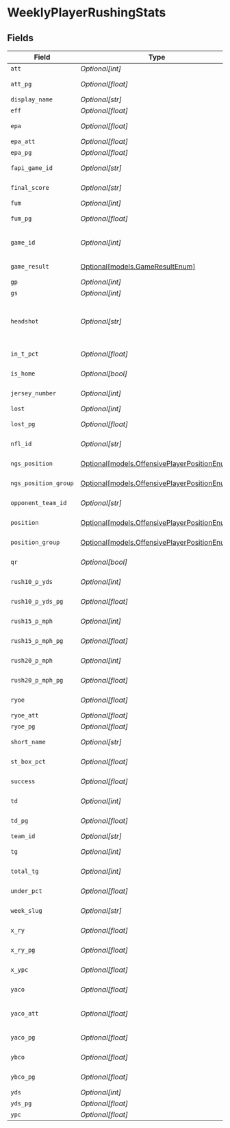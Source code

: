 # WeeklyPlayerRushingStats


## Fields

| Field                                                                                    | Type                                                                                     | Required                                                                                 | Description                                                                              | Example                                                                                  |
| ---------------------------------------------------------------------------------------- | ---------------------------------------------------------------------------------------- | ---------------------------------------------------------------------------------------- | ---------------------------------------------------------------------------------------- | ---------------------------------------------------------------------------------------- |
| `att`                                                                                    | *Optional[int]*                                                                          | :heavy_minus_sign:                                                                       | Rushing attempts                                                                         | 7                                                                                        |
| `att_pg`                                                                                 | *Optional[float]*                                                                        | :heavy_minus_sign:                                                                       | Attempts per game                                                                        | 7                                                                                        |
| `display_name`                                                                           | *Optional[str]*                                                                          | :heavy_minus_sign:                                                                       | Player's full name                                                                       | Drake Maye                                                                               |
| `eff`                                                                                    | *Optional[float]*                                                                        | :heavy_minus_sign:                                                                       | Efficiency rating                                                                        | 27.35429                                                                                 |
| `epa`                                                                                    | *Optional[float]*                                                                        | :heavy_minus_sign:                                                                       | Expected Points Added                                                                    | 2.84474                                                                                  |
| `epa_att`                                                                                | *Optional[float]*                                                                        | :heavy_minus_sign:                                                                       | EPA per attempt                                                                          | 0.40639                                                                                  |
| `epa_pg`                                                                                 | *Optional[float]*                                                                        | :heavy_minus_sign:                                                                       | EPA per game                                                                             | 2.84474                                                                                  |
| `fapi_game_id`                                                                           | *Optional[str]*                                                                          | :heavy_minus_sign:                                                                       | Football API game identifier                                                             | f665fc10-311e-11f0-b670-ae1250fadad1                                                     |
| `final_score`                                                                            | *Optional[str]*                                                                          | :heavy_minus_sign:                                                                       | Final score of the game                                                                  | 14-21                                                                                    |
| `fum`                                                                                    | *Optional[int]*                                                                          | :heavy_minus_sign:                                                                       | Fumbles                                                                                  | 0                                                                                        |
| `fum_pg`                                                                                 | *Optional[float]*                                                                        | :heavy_minus_sign:                                                                       | Fumbles per game                                                                         | 0                                                                                        |
| `game_id`                                                                                | *Optional[int]*                                                                          | :heavy_minus_sign:                                                                       | Game identifier (10-digit format YYYYMMDDNN)                                             | 2025092104                                                                               |
| `game_result`                                                                            | [Optional[models.GameResultEnum]](../models/gameresultenum.md)                           | :heavy_minus_sign:                                                                       | Game result (Win/Loss/Tie)                                                               |                                                                                          |
| `gp`                                                                                     | *Optional[int]*                                                                          | :heavy_minus_sign:                                                                       | Games played                                                                             | 1                                                                                        |
| `gs`                                                                                     | *Optional[int]*                                                                          | :heavy_minus_sign:                                                                       | Games started                                                                            | 1                                                                                        |
| `headshot`                                                                               | *Optional[str]*                                                                          | :heavy_minus_sign:                                                                       | URL to player headshot image (contains formatInstructions placeholder)                   | https://static.www.nfl.com/image/upload/formatInstructions/league/oyap81gtzcvnfmripis1   |
| `in_t_pct`                                                                               | *Optional[float]*                                                                        | :heavy_minus_sign:                                                                       | Inside tackles percentage (0-1)                                                          | 0.28571                                                                                  |
| `is_home`                                                                                | *Optional[bool]*                                                                         | :heavy_minus_sign:                                                                       | Whether player's team was at home                                                        | true                                                                                     |
| `jersey_number`                                                                          | *Optional[int]*                                                                          | :heavy_minus_sign:                                                                       | Player's jersey number                                                                   | 10                                                                                       |
| `lost`                                                                                   | *Optional[int]*                                                                          | :heavy_minus_sign:                                                                       | Fumbles lost                                                                             | 0                                                                                        |
| `lost_pg`                                                                                | *Optional[float]*                                                                        | :heavy_minus_sign:                                                                       | Fumbles lost per game                                                                    | 0                                                                                        |
| `nfl_id`                                                                                 | *Optional[str]*                                                                          | :heavy_minus_sign:                                                                       | NFL player identifier                                                                    | 57124                                                                                    |
| `ngs_position`                                                                           | [Optional[models.OffensivePlayerPositionEnum]](../models/offensiveplayerpositionenum.md) | :heavy_minus_sign:                                                                       | Offensive player position                                                                |                                                                                          |
| `ngs_position_group`                                                                     | [Optional[models.OffensivePlayerPositionEnum]](../models/offensiveplayerpositionenum.md) | :heavy_minus_sign:                                                                       | Offensive player position                                                                |                                                                                          |
| `opponent_team_id`                                                                       | *Optional[str]*                                                                          | :heavy_minus_sign:                                                                       | Opponent team identifier                                                                 | 3900                                                                                     |
| `position`                                                                               | [Optional[models.OffensivePlayerPositionEnum]](../models/offensiveplayerpositionenum.md) | :heavy_minus_sign:                                                                       | Offensive player position                                                                |                                                                                          |
| `position_group`                                                                         | [Optional[models.OffensivePlayerPositionEnum]](../models/offensiveplayerpositionenum.md) | :heavy_minus_sign:                                                                       | Offensive player position                                                                |                                                                                          |
| `qr`                                                                                     | *Optional[bool]*                                                                         | :heavy_minus_sign:                                                                       | Qualified rusher status                                                                  | true                                                                                     |
| `rush10_p_yds`                                                                           | *Optional[int]*                                                                          | :heavy_minus_sign:                                                                       | Rushes of 10+ yards                                                                      | 2                                                                                        |
| `rush10_p_yds_pg`                                                                        | *Optional[float]*                                                                        | :heavy_minus_sign:                                                                       | 10+ yard rushes per game                                                                 | 2                                                                                        |
| `rush15_p_mph`                                                                           | *Optional[int]*                                                                          | :heavy_minus_sign:                                                                       | Rushes of 15+ mph                                                                        | 3                                                                                        |
| `rush15_p_mph_pg`                                                                        | *Optional[float]*                                                                        | :heavy_minus_sign:                                                                       | 15+ mph rushes per game                                                                  | 3                                                                                        |
| `rush20_p_mph`                                                                           | *Optional[int]*                                                                          | :heavy_minus_sign:                                                                       | Rushes of 20+ mph                                                                        | 0                                                                                        |
| `rush20_p_mph_pg`                                                                        | *Optional[float]*                                                                        | :heavy_minus_sign:                                                                       | 20+ mph rushes per game                                                                  | 0                                                                                        |
| `ryoe`                                                                                   | *Optional[float]*                                                                        | :heavy_minus_sign:                                                                       | Rush Yards Over Expected                                                                 | 11.70498                                                                                 |
| `ryoe_att`                                                                               | *Optional[float]*                                                                        | :heavy_minus_sign:                                                                       | RYOE per attempt                                                                         | 1.67214                                                                                  |
| `ryoe_pg`                                                                                | *Optional[float]*                                                                        | :heavy_minus_sign:                                                                       | RYOE per game                                                                            | 11.70498                                                                                 |
| `short_name`                                                                             | *Optional[str]*                                                                          | :heavy_minus_sign:                                                                       | Abbreviated player name                                                                  | D.Maye                                                                                   |
| `st_box_pct`                                                                             | *Optional[float]*                                                                        | :heavy_minus_sign:                                                                       | Stacked box percentage (0-1)                                                             | 0.28571                                                                                  |
| `success`                                                                                | *Optional[float]*                                                                        | :heavy_minus_sign:                                                                       | Success rate (0-1)                                                                       | 0.71429                                                                                  |
| `td`                                                                                     | *Optional[int]*                                                                          | :heavy_minus_sign:                                                                       | Rushing touchdowns                                                                       | 0                                                                                        |
| `td_pg`                                                                                  | *Optional[float]*                                                                        | :heavy_minus_sign:                                                                       | Touchdowns per game                                                                      | 0                                                                                        |
| `team_id`                                                                                | *Optional[str]*                                                                          | :heavy_minus_sign:                                                                       | Team identifier                                                                          | 3200                                                                                     |
| `tg`                                                                                     | *Optional[int]*                                                                          | :heavy_minus_sign:                                                                       | Team games for player                                                                    | 1                                                                                        |
| `total_tg`                                                                               | *Optional[int]*                                                                          | :heavy_minus_sign:                                                                       | Total team games in period                                                               | 1                                                                                        |
| `under_pct`                                                                              | *Optional[float]*                                                                        | :heavy_minus_sign:                                                                       | Under center percentage (0-1)                                                            | 0.71429                                                                                  |
| `week_slug`                                                                              | *Optional[str]*                                                                          | :heavy_minus_sign:                                                                       | Week identifier slug                                                                     | WEEK_3                                                                                   |
| `x_ry`                                                                                   | *Optional[float]*                                                                        | :heavy_minus_sign:                                                                       | Expected rushing yards                                                                   | 33.29502                                                                                 |
| `x_ry_pg`                                                                                | *Optional[float]*                                                                        | :heavy_minus_sign:                                                                       | Expected rushing yards per game                                                          | 33.29502                                                                                 |
| `x_ypc`                                                                                  | *Optional[float]*                                                                        | :heavy_minus_sign:                                                                       | Expected yards per carry                                                                 | 4.75643                                                                                  |
| `yaco`                                                                                   | *Optional[float]*                                                                        | :heavy_minus_sign:                                                                       | Yards after contact                                                                      | 0.94                                                                                     |
| `yaco_att`                                                                               | *Optional[float]*                                                                        | :heavy_minus_sign:                                                                       | Yards after contact per attempt                                                          | 0.13429                                                                                  |
| `yaco_pg`                                                                                | *Optional[float]*                                                                        | :heavy_minus_sign:                                                                       | Yards after contact per game                                                             | 0.94                                                                                     |
| `ybco`                                                                                   | *Optional[float]*                                                                        | :heavy_minus_sign:                                                                       | Yards before contact                                                                     | 44.06                                                                                    |
| `ybco_pg`                                                                                | *Optional[float]*                                                                        | :heavy_minus_sign:                                                                       | Yards before contact per game                                                            | 44.06                                                                                    |
| `yds`                                                                                    | *Optional[int]*                                                                          | :heavy_minus_sign:                                                                       | Rushing yards                                                                            | 45                                                                                       |
| `yds_pg`                                                                                 | *Optional[float]*                                                                        | :heavy_minus_sign:                                                                       | Yards per game                                                                           | 45                                                                                       |
| `ypc`                                                                                    | *Optional[float]*                                                                        | :heavy_minus_sign:                                                                       | Yards per carry                                                                          | 6.42857                                                                                  |
